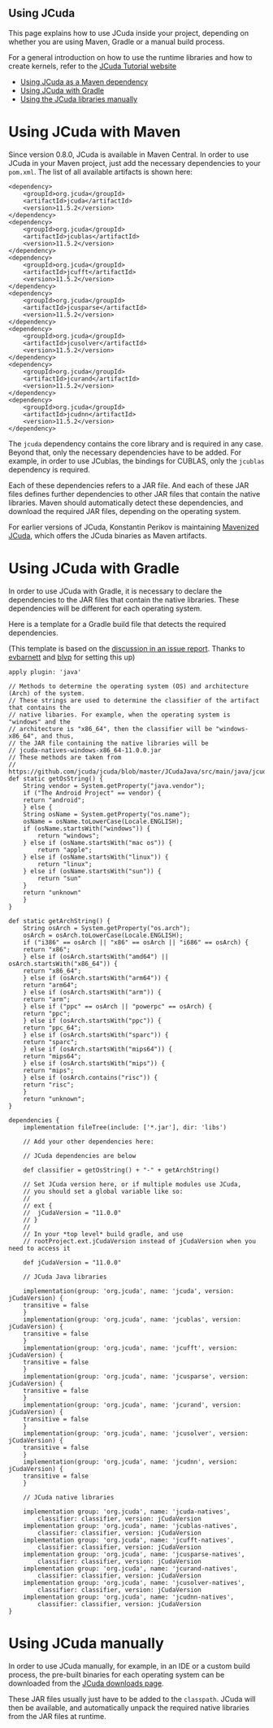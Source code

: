 
Using JCuda
------------------

This page explains how to use JCuda inside your project, depending on
whether you are using Maven, Gradle or a manual build process.

For a general introduction on how to use the runtime libraries and
how to create kernels, refer to the [JCuda Tutorial website](http://www.jcuda.org/tutorial/TutorialIndex.html)

- [Using JCuda as a Maven dependency](#using-jcuda-with-maven)
- [Using JCuda with Gradle](#using-jcuda-with-gradle)
- [Using the JCuda libraries manually](#using-jcuda-manually)


# Using JCuda with Maven

Since version 0.8.0, JCuda is available in Maven Central. In order to use
JCuda in your Maven project, just add the necessary dependencies to your
`pom.xml`. The list of all available artifacts is shown here:

    <dependency>
        <groupId>org.jcuda</groupId>
        <artifactId>jcuda</artifactId>
        <version>11.5.2</version>
    </dependency>
    <dependency>
        <groupId>org.jcuda</groupId>
        <artifactId>jcublas</artifactId>
        <version>11.5.2</version>
    </dependency>
    <dependency>
        <groupId>org.jcuda</groupId>
        <artifactId>jcufft</artifactId>
        <version>11.5.2</version>
    </dependency>
    <dependency>
        <groupId>org.jcuda</groupId>
        <artifactId>jcusparse</artifactId>
        <version>11.5.2</version>
    </dependency>
    <dependency>
        <groupId>org.jcuda</groupId>
        <artifactId>jcusolver</artifactId>
        <version>11.5.2</version>
    </dependency>
    <dependency>
        <groupId>org.jcuda</groupId>
        <artifactId>jcurand</artifactId>
        <version>11.5.2</version>
    </dependency>
    <dependency>
        <groupId>org.jcuda</groupId>
        <artifactId>jcudnn</artifactId>
        <version>11.5.2</version>
    </dependency>

The `jcuda` dependency contains the core library and is required
in any case. Beyond that, only the necessary dependencies have
to be added. For example, in order to use JCublas, the bindings 
for CUBLAS, only the `jcublas` dependency is required. 

Each of these dependencies refers to a JAR file. And each of
these JAR files defines further dependencies to other JAR files
that contain the native libraries. Maven should automatically
detect these dependencies, and download the required JAR files,
depending on the operating system.

For earlier versions of JCuda, Konstantin Perikov is maintaining 
[Mavenized JCuda](https://github.com/MysterionRise/mavenized-jcuda),
which offers the JCuda binaries as Maven artifacts.  


# Using JCuda with Gradle

In order to use JCuda with Gradle, it is necessary to declare
the dependencies to the JAR files that contain the native libraries.
These dependencies will be different for each operating system.

Here is a template for a Gradle build file that detects the 
required dependencies. 

(This template is based on the 
[discussion in an issue report](https://github.com/jcuda/jcuda-main/issues/16#issuecomment-323610823). 
Thanks to [evbarnett](https://github.com/evbarnett) and 
[blvp](https://github.com/blvp) for setting this up)


    apply plugin: 'java'

    // Methods to determine the operating system (OS) and architecture (Arch) of the system.
    // These strings are used to determine the classifier of the artifact that contains the
    // native libaries. For example, when the operating system is "windows" and the
    // architecture is "x86_64", then the classifier will be "windows-x86_64", and thus,
    // the JAR file containing the native libraries will be
    // jcuda-natives-windows-x86_64-11.0.0.jar
    // These methods are taken from
    // https://github.com/jcuda/jcuda/blob/master/JCudaJava/src/main/java/jcuda/LibUtils.java
    def static getOsString() {
        String vendor = System.getProperty("java.vendor");
        if ("The Android Project" == vendor) {
        return "android";
        } else {
        String osName = System.getProperty("os.name");
        osName = osName.toLowerCase(Locale.ENGLISH);
        if (osName.startsWith("windows")) {
            return "windows";
        } else if (osName.startsWith("mac os")) {
            return "apple";
        } else if (osName.startsWith("linux")) {
            return "linux";
        } else if (osName.startsWith("sun")) {
            return "sun"
        }
        return "unknown"
        }
    }

    def static getArchString() {
        String osArch = System.getProperty("os.arch");
        osArch = osArch.toLowerCase(Locale.ENGLISH);
        if ("i386" == osArch || "x86" == osArch || "i686" == osArch) {
        return "x86";
        } else if (osArch.startsWith("amd64") || osArch.startsWith("x86_64")) {
        return "x86_64";
        } else if (osArch.startsWith("arm64")) {
        return "arm64";
        } else if (osArch.startsWith("arm")) {
        return "arm";
        } else if ("ppc" == osArch || "powerpc" == osArch) {
        return "ppc";
        } else if (osArch.startsWith("ppc")) {
        return "ppc_64";
        } else if (osArch.startsWith("sparc")) {
        return "sparc";
        } else if (osArch.startsWith("mips64")) {
        return "mips64";
        } else if (osArch.startsWith("mips")) {
        return "mips";
        } else if (osArch.contains("risc")) {
        return "risc";
        }
        return "unknown";
    }

    dependencies {
        implementation fileTree(include: ['*.jar'], dir: 'libs')

        // Add your other dependencies here:

        // JCuda dependencies are below

        def classifier = getOsString() + "-" + getArchString()

        // Set JCuda version here, or if multiple modules use JCuda,
        // you should set a global variable like so:
        //
        // ext {
        //  jCudaVersion = "11.0.0"
        // }
        //
        // In your *top level* build gradle, and use
        // rootProject.ext.jCudaVersion instead of jCudaVersion when you need to access it

        def jCudaVersion = "11.0.0"

        // JCuda Java libraries

        implementation(group: 'org.jcuda', name: 'jcuda', version: jCudaVersion) {
        transitive = false
        }
        implementation(group: 'org.jcuda', name: 'jcublas', version: jCudaVersion) {
        transitive = false
        }
        implementation(group: 'org.jcuda', name: 'jcufft', version: jCudaVersion) {
        transitive = false
        }
        implementation(group: 'org.jcuda', name: 'jcusparse', version: jCudaVersion) {
        transitive = false
        }
        implementation(group: 'org.jcuda', name: 'jcurand', version: jCudaVersion) {
        transitive = false
        }
        implementation(group: 'org.jcuda', name: 'jcusolver', version: jCudaVersion) {
        transitive = false
        }
        implementation(group: 'org.jcuda', name: 'jcudnn', version: jCudaVersion) {
        transitive = false
        }

        // JCuda native libraries

        implementation group: 'org.jcuda', name: 'jcuda-natives',
            classifier: classifier, version: jCudaVersion
        implementation group: 'org.jcuda', name: 'jcublas-natives',
            classifier: classifier, version: jCudaVersion
        implementation group: 'org.jcuda', name: 'jcufft-natives',
            classifier: classifier, version: jCudaVersion
        implementation group: 'org.jcuda', name: 'jcusparse-natives',
            classifier: classifier, version: jCudaVersion
        implementation group: 'org.jcuda', name: 'jcurand-natives',
            classifier: classifier, version: jCudaVersion
        implementation group: 'org.jcuda', name: 'jcusolver-natives',
            classifier: classifier, version: jCudaVersion
        implementation group: 'org.jcuda', name: 'jcudnn-natives',
            classifier: classifier, version: jCudaVersion
    }

# Using JCuda manually

In order to use JCuda manually, for example, in an IDE or a custom build process,
the pre-built binaries for each operating system can be downloaded from the 
[JCuda downloads page](http://www.jcuda.org/downloads/downloads.html).

These JAR files usually just have to be added to the `classpath`. JCuda will
then be available, and automatically unpack the required native libraries from
the JAR files at runtime.







